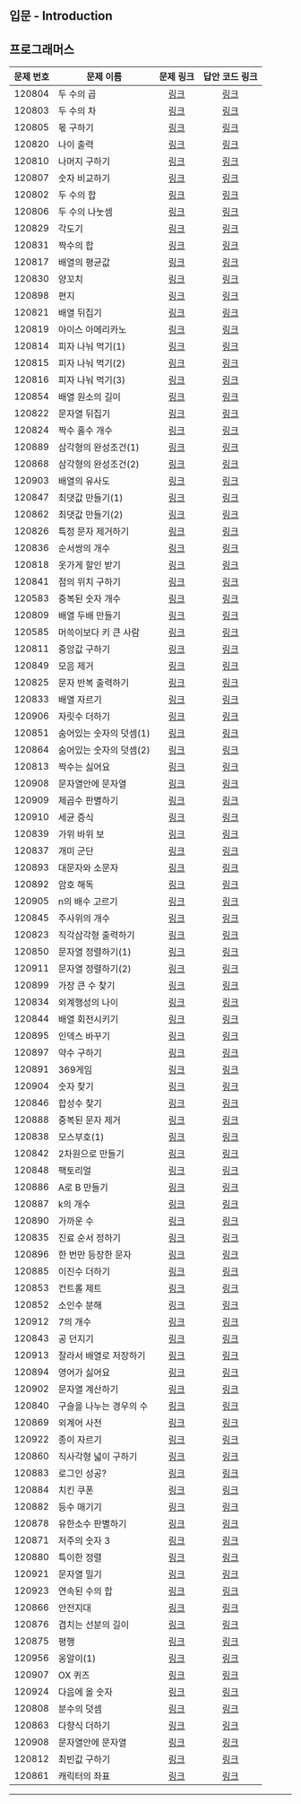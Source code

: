 ## 입문 - Introduction

프로그래머스
----------
| 문제 번호 | 문제 이름 | 문제 링크 | 답안 코드 링크 |
|:---:|---|:--:|:---:|
| 120804 | 두 수의 곱 | [링크](https://school.programmers.co.kr/learn/courses/30/lessons/120804) | [링크](https://github.com/nicky-day/CodingTest/blob/main/src/main/java/org/example/introduction/programmers/001-%EB%91%90_%EC%88%98%EC%9D%98_%EA%B3%B1.java) |
| 120803 | 두 수의 차 | [링크](https://school.programmers.co.kr/learn/courses/30/lessons/120803) | [링크](https://github.com/nicky-day/CodingTest/blob/main/src/main/java/org/example/introduction/programmers/002-%EB%91%90_%EC%88%98%EC%9D%98_%EC%B0%A8.java) |
| 120805 | 몫 구하기 | [링크](https://school.programmers.co.kr/learn/courses/30/lessons/120805) | [링크](https://github.com/nicky-day/CodingTest/blob/main/src/main/java/org/example/introduction/programmers/003-%EB%AA%AB_%EA%B5%AC%ED%95%98%EA%B8%B0.java) |
| 120820 | 나이 출력 | [링크](https://school.programmers.co.kr/learn/courses/30/lessons/120820) | [링크](https://github.com/nicky-day/CodingTest/blob/main/src/main/java/org/example/introduction/programmers/004-%EB%82%98%EC%9D%B4_%EC%B6%9C%EB%A0%A5.java) |
| 120810 | 나머지 구하기 | [링크](https://school.programmers.co.kr/learn/courses/30/lessons/120810) | [링크](https://github.com/nicky-day/CodingTest/blob/main/src/main/java/org/example/introduction/programmers/005-%EB%82%98%EB%A8%B8%EC%A7%80_%EA%B5%AC%ED%95%98%EA%B8%B0.java) |
| 120807 | 숫자 비교하기 | [링크](https://school.programmers.co.kr/learn/courses/30/lessons/120807) | [링크](https://github.com/nicky-day/CodingTest/blob/main/src/main/java/org/example/introduction/programmers/006-%EC%88%AB%EC%9E%90_%EB%B9%84%EA%B5%90%ED%95%98%EA%B8%B0.java) |
| 120802 | 두 수의 합 | [링크](https://school.programmers.co.kr/learn/courses/30/lessons/120802) | [링크](https://github.com/nicky-day/CodingTest/blob/main/src/main/java/org/example/introduction/programmers/007-%EB%91%90_%EC%88%98%EC%9D%98_%ED%95%A9.java) |
| 120806 | 두 수의 나눗셈 | [링크](https://school.programmers.co.kr/learn/courses/30/lessons/120806) | [링크](https://github.com/nicky-day/CodingTest/blob/main/src/main/java/org/example/introduction/programmers/008-%EB%91%90_%EC%88%98%EC%9D%98_%EB%82%98%EB%88%97%EC%85%88.java) |
| 120829 | 각도기 | [링크](https://school.programmers.co.kr/learn/courses/30/lessons/120829) | [링크](https://github.com/nicky-day/CodingTest/blob/main/src/main/java/org/example/introduction/programmers/009-%EA%B0%81%EB%8F%84%EA%B8%B0.java) |
| 120831 | 짝수의 합 | [링크](https://school.programmers.co.kr/learn/courses/30/lessons/120831) | [링크](https://github.com/nicky-day/CodingTest/blob/main/src/main/java/org/example/introduction/programmers/010-%EC%A7%9D%EC%88%98%EC%9D%98_%ED%95%A9.java) |
| 120817 | 배열의 평균값 | [링크](https://school.programmers.co.kr/learn/courses/30/lessons/120817) | [링크](https://github.com/nicky-day/CodingTest/blob/main/src/main/java/org/example/introduction/programmers/011-%EB%B0%B0%EC%97%B4%EC%9D%98_%ED%8F%89%EA%B7%A0%EA%B0%92.java) |
| 120830 | 양꼬치 | [링크](https://school.programmers.co.kr/learn/courses/30/lessons/120830) | [링크](https://github.com/nicky-day/CodingTest/blob/main/src/main/java/org/example/introduction/programmers/012-%EC%96%91%EA%BC%AC%EC%B9%98.java) |
| 120898 | 편지 | [링크](https://school.programmers.co.kr/learn/courses/30/lessons/120898) | [링크](https://github.com/nicky-day/CodingTest/blob/main/src/main/java/org/example/introduction/programmers/013-%ED%8E%B8%EC%A7%80.java) |
| 120821 | 배열 뒤집기 | [링크](https://school.programmers.co.kr/learn/courses/30/lessons/120821) | [링크](https://github.com/nicky-day/CodingTest/blob/main/src/main/java/org/example/introduction/programmers/014-%EB%B0%B0%EC%97%B4_%EB%92%A4%EC%A7%91%EA%B8%B0.java) |
| 120819 | 아이스 아메리카노 | [링크](https://school.programmers.co.kr/learn/courses/30/lessons/120819) | [링크](https://github.com/nicky-day/CodingTest/blob/main/src/main/java/org/example/introduction/programmers/015-%EC%95%84%EC%9D%B4%EC%8A%A4_%EC%95%84%EB%A9%94%EB%A6%AC%EC%B9%B4%EB%85%B8.java) |
| 120814 | 피자 나눠 먹기(1) | [링크](https://school.programmers.co.kr/learn/courses/30/lessons/120814) | [링크](https://github.com/nicky-day/CodingTest/blob/main/src/main/java/org/example/introduction/programmers/016-%ED%94%BC%EC%9E%90_%EB%82%98%EB%88%A0_%EB%A8%B9%EA%B8%B0(1).java) |
| 120815 | 피자 나눠 먹기(2) | [링크](https://school.programmers.co.kr/learn/courses/30/lessons/120815) | [링크](https://github.com/nicky-day/CodingTest/blob/main/src/main/java/org/example/introduction/programmers/017-%ED%94%BC%EC%9E%90_%EB%B0%94%EA%BF%94_%EB%A8%B9%EA%B8%B0(2).java) |
| 120816 | 피자 나눠 먹기(3) | [링크](https://school.programmers.co.kr/learn/courses/30/lessons/120816) | [링크](https://github.com/nicky-day/CodingTest/blob/main/src/main/java/org/example/introduction/programmers/018-%ED%94%BC%EC%9E%90_%EB%82%98%EB%88%A0_%EB%A8%B9%EA%B8%B0(3).java) |
| 120854 | 배열 원소의 길이 | [링크](https://school.programmers.co.kr/learn/courses/30/lessons/120854) | [링크](https://github.com/nicky-day/CodingTest/blob/main/src/main/java/org/example/introduction/programmers/019-%EB%B0%B0%EC%97%B4_%EC%9B%90%EC%86%8C%EC%9D%98_%EA%B8%B8%EC%9D%B4.java) |
| 120822 | 문자열 뒤집기 | [링크](https://school.programmers.co.kr/learn/courses/30/lessons/120822) | [링크](https://github.com/nicky-day/CodingTest/blob/main/src/main/java/org/example/introduction/programmers/020-%EB%AC%B8%EC%9E%90%EC%97%B4_%EB%92%A4%EC%A7%91%EA%B8%B0.java) |
| 120824 | 짝수 홀수 개수 | [링크](https://school.programmers.co.kr/learn/courses/30/lessons/120824) | [링크](https://github.com/nicky-day/CodingTest/blob/main/src/main/java/org/example/introduction/programmers/021-%EC%A7%9D%EC%88%98_%ED%99%80%EC%88%98_%EA%B0%9C%EC%88%98.java) |
| 120889 | 삼각형의 완성조건(1) | [링크](https://school.programmers.co.kr/learn/courses/30/lessons/120889) | [링크](https://github.com/nicky-day/CodingTest/blob/main/src/main/java/org/example/introduction/programmers/022-%EC%82%BC%EA%B0%81%ED%98%95%EC%9D%98_%EC%99%84%EC%84%B1%EC%A1%B0%EA%B1%B4(1).java) |
| 120868 | 삼각형의 완성조건(2) | [링크](https://school.programmers.co.kr/learn/courses/30/lessons/120868) | [링크](https://github.com/nicky-day/CodingTest/blob/main/src/main/java/org/example/introduction/programmers/023-%EC%82%BC%EA%B0%81%ED%98%95%EC%9D%98_%EC%99%84%EC%84%B1%EC%A1%B0%EA%B1%B4(2).java) |
| 120903 | 배열의 유사도 | [링크](https://school.programmers.co.kr/learn/courses/30/lessons/120903) | [링크](https://github.com/nicky-day/CodingTest/blob/main/src/main/java/org/example/introduction/programmers/024-%EB%B0%B0%EC%97%B4%EC%9D%98_%EC%9C%A0%EC%82%AC%EB%8F%84.java) |
| 120847 | 최댓값 만들기(1) | [링크](https://school.programmers.co.kr/learn/courses/30/lessons/120847) | [링크](https://github.com/nicky-day/CodingTest/blob/main/src/main/java/org/example/introduction/programmers/025-%EC%B5%9C%EB%8C%93%EA%B0%92_%EB%A7%8C%EB%93%A4%EA%B8%B0(1).java) |
| 120862 | 최댓값 만들기(2) | [링크](https://school.programmers.co.kr/learn/courses/30/lessons/120862) | [링크](https://github.com/nicky-day/CodingTest/blob/main/src/main/java/org/example/introduction/programmers/026-%EC%B5%9C%EB%8C%93%EA%B0%92_%EB%A7%8C%EB%93%A4%EA%B8%B0(2).java) |
| 120826 | 특정 문자 제거하기 | [링크](https://school.programmers.co.kr/learn/courses/30/lessons/120826) | [링크](https://github.com/nicky-day/CodingTest/blob/main/src/main/java/org/example/introduction/programmers/027-%ED%8A%B9%EC%A0%95_%EB%AC%B8%EC%9E%90_%EC%A0%9C%EA%B1%B0%ED%95%98%EA%B8%B0.java) |
| 120836 | 순서쌍의 개수 | [링크](https://school.programmers.co.kr/learn/courses/30/lessons/120836) | [링크](https://github.com/nicky-day/CodingTest/blob/main/src/main/java/org/example/introduction/programmers/028-%EC%88%9C%EC%84%9C%EC%8C%8D%EC%9D%98_%EA%B0%9C%EC%88%98.java) |
| 120818 | 옷가게 할인 받기 | [링크](https://school.programmers.co.kr/learn/courses/30/lessons/120818) | [링크](https://github.com/nicky-day/CodingTest/blob/main/src/main/java/org/example/introduction/programmers/029-%EC%98%B7%EA%B0%80%EA%B2%8C_%ED%95%A0%EC%9D%B8_%EB%B0%9B%EA%B8%B0.java) |
| 120841 | 점의 위치 구하기 | [링크](https://school.programmers.co.kr/learn/courses/30/lessons/120841) | [링크](https://github.com/nicky-day/CodingTest/blob/main/src/main/java/org/example/introduction/programmers/030-%EC%A0%90%EC%9D%98_%EC%9C%84%EC%B9%98_%EA%B5%AC%ED%95%98%EA%B8%B0.java) |
| 120583 | 중복된 숫자 개수 | [링크](https://school.programmers.co.kr/learn/courses/30/lessons/120583) | [링크](https://github.com/nicky-day/CodingTest/blob/main/src/main/java/org/example/introduction/programmers/031-%EC%A4%91%EB%B3%B5%EB%90%9C_%EC%88%AB%EC%9E%90_%EA%B0%9C%EC%88%98.java) |
| 120809 | 배열 두배 만들기 | [링크](https://school.programmers.co.kr/learn/courses/30/lessons/120809) | [링크](https://github.com/nicky-day/CodingTest/blob/main/src/main/java/org/example/introduction/programmers/032-%EB%B0%B0%EC%97%B4_%EB%91%90%EB%B0%B0_%EB%A7%8C%EB%93%A4%EA%B8%B0.java) |
| 120585 | 머쓱이보다 키 큰 사람 | [링크](https://school.programmers.co.kr/learn/courses/30/lessons/120585) | [링크](https://github.com/nicky-day/CodingTest/blob/main/src/main/java/org/example/introduction/programmers/033-%EB%A8%B8%EC%93%B1%EC%9D%B4%EB%B3%B4%EB%8B%A4_%ED%82%A4_%ED%81%B0_%EC%82%AC%EB%9E%8C.java) |
| 120811 | 중앙값 구하기 | [링크](https://school.programmers.co.kr/learn/courses/30/lessons/120811) | [링크](https://github.com/nicky-day/CodingTest/blob/main/src/main/java/org/example/introduction/programmers/034-%EC%A4%91%EC%95%99%EA%B0%92_%EA%B5%AC%ED%95%98%EA%B8%B0.java) |
| 120849 | 모음 제거 | [링크](https://school.programmers.co.kr/learn/courses/30/lessons/120849) | [링크](https://github.com/nicky-day/CodingTest/blob/main/src/main/java/org/example/introduction/programmers/035-%EB%AA%A8%EC%9D%8C_%EC%A0%9C%EA%B1%B0.java) |
| 120825 | 문자 반복 출력하기 | [링크](https://school.programmers.co.kr/learn/courses/30/lessons/120825) | [링크](https://github.com/nicky-day/CodingTest/blob/main/src/main/java/org/example/introduction/programmers/036-%EB%AC%B8%EC%9E%90_%EB%B0%98%EB%B3%B5_%EC%B6%9C%EB%A0%A5%ED%95%98%EA%B8%B0.java) |
| 120833 | 배열 자르기 | [링크](https://school.programmers.co.kr/learn/courses/30/lessons/120833) | [링크](https://github.com/nicky-day/CodingTest/blob/main/src/main/java/org/example/introduction/programmers/037-%EB%B0%B0%EC%97%B4_%EC%9E%90%EB%A5%B4%EA%B8%B0.java) |
| 120906 | 자릿수 더하기 | [링크](https://school.programmers.co.kr/learn/courses/30/lessons/120906) | [링크](https://github.com/nicky-day/CodingTest/blob/main/src/main/java/org/example/introduction/programmers/038-%EC%9E%90%EB%A6%BF%EC%88%98_%EB%8D%94%ED%95%98%EA%B8%B0.java) |
| 120851 | 숨어있는 숫자의 덧셈(1) | [링크](https://school.programmers.co.kr/learn/courses/30/lessons/120851) | [링크](https://github.com/nicky-day/CodingTest/blob/main/src/main/java/org/example/introduction/programmers/039-%EC%88%A8%EC%96%B4%EC%9E%88%EB%8A%94_%EC%88%AB%EC%9E%90%EC%9D%98_%EB%8D%A7%EC%85%88(1).java) |
| 120864 | 숨어있는 숫자의 덧셈(2) | [링크](https://school.programmers.co.kr/learn/courses/30/lessons/120864) | [링크](https://github.com/nicky-day/CodingTest/blob/main/src/main/java/org/example/introduction/programmers/040-%EC%88%A8%EC%96%B4%EC%9E%88%EB%8A%94_%EC%88%AB%EC%9E%90%EC%9D%98_%EB%8D%A7%EC%85%88(2).java) |
| 120813 | 짝수는 싫어요 | [링크](https://school.programmers.co.kr/learn/courses/30/lessons/120813) | [링크](https://github.com/nicky-day/CodingTest/blob/main/src/main/java/org/example/introduction/programmers/041-%EC%A7%9D%EC%88%98%EB%8A%94_%EC%8B%AB%EC%96%B4%EC%9A%94.java) |
| 120908 | 문자열안에 문자열 | [링크](https://school.programmers.co.kr/learn/courses/30/lessons/120908) | [링크](https://github.com/nicky-day/CodingTest/blob/main/src/main/java/org/example/introduction/programmers/042-%EB%AC%B8%EC%9E%90%EC%97%B4_%EC%95%88%EC%97%90_%EB%AC%B8%EC%9E%90%EC%97%B4.java) |
| 120909 | 제곱수 판별하기 | [링크](https://school.programmers.co.kr/learn/courses/30/lessons/120909) | [링크](https://github.com/nicky-day/CodingTest/blob/main/src/main/java/org/example/introduction/programmers/043-%EC%A0%9C%EA%B3%B1%EC%88%98_%ED%8C%90%EB%B3%84%ED%95%98%EA%B8%B0.java) |
| 120910 | 세균 증식 | [링크](https://school.programmers.co.kr/learn/courses/30/lessons/120910) | [링크](https://github.com/nicky-day/CodingTest/blob/main/src/main/java/org/example/introduction/programmers/044-%EC%84%B8%EA%B7%A0_%EC%A6%9D%EC%8B%9D.java) |
| 120839 | 가위 바위 보 | [링크](https://school.programmers.co.kr/learn/courses/30/lessons/120839) | [링크](https://github.com/nicky-day/CodingTest/blob/main/src/main/java/org/example/introduction/programmers/045-%EA%B0%80%EC%9C%84_%EB%B0%94%EC%9C%84_%EB%B3%B4.java) |
| 120837 | 개미 군단 | [링크](https://school.programmers.co.kr/learn/courses/30/lessons/120837) | [링크](https://github.com/nicky-day/CodingTest/blob/main/src/main/java/org/example/introduction/programmers/046-%EA%B0%9C%EB%AF%B8_%EA%B5%B0%EB%8B%A8.java) |
| 120893 | 대문자와 소문자 | [링크](https://school.programmers.co.kr/learn/courses/30/lessons/120893) | [링크](https://github.com/nicky-day/CodingTest/blob/main/src/main/java/org/example/introduction/programmers/047-%EB%8C%80%EB%AC%B8%EC%9E%90%EC%99%80_%EC%86%8C%EB%AC%B8%EC%9E%90.java) |
| 120892 | 암호 해독 | [링크](https://school.programmers.co.kr/learn/courses/30/lessons/120892) | [링크](https://github.com/nicky-day/CodingTest/blob/main/src/main/java/org/example/introduction/programmers/048-%EC%95%94%ED%98%B8_%ED%95%B4%EB%8F%85.java) |
| 120905 | n의 배수 고르기 | [링크](https://school.programmers.co.kr/learn/courses/30/lessons/120905) | [링크](https://github.com/nicky-day/CodingTest/blob/main/src/main/java/org/example/introduction/programmers/049-n%EC%9D%98_%EB%B0%B0%EC%88%98_%EA%B3%A0%EB%A5%B4%EA%B8%B0.java) |
| 120845 | 주사위의 개수 | [링크](https://school.programmers.co.kr/learn/courses/30/lessons/120845) | [링크](https://github.com/nicky-day/CodingTest/blob/main/src/main/java/org/example/introduction/programmers/050-%EC%A3%BC%EC%82%AC%EC%9C%84%EC%9D%98_%EA%B0%9C%EC%88%98.java) |
| 120823 | 직각삼각형 출력하기 | [링크](https://school.programmers.co.kr/learn/courses/30/lessons/120823) | [링크](https://github.com/nicky-day/CodingTest/blob/main/src/main/java/org/example/introduction/programmers/051-%EC%A7%81%EA%B0%81%EC%82%BC%EA%B0%81%ED%98%95_%EC%B6%9C%EB%A0%A5%ED%95%98%EA%B8%B0.java) |
| 120850 | 문자열 정렬하기(1) | [링크](https://school.programmers.co.kr/learn/courses/30/lessons/120850) | [링크](https://github.com/nicky-day/CodingTest/blob/main/src/main/java/org/example/introduction/programmers/052-%EB%AC%B8%EC%9E%90%EC%97%B4_%EC%A0%95%EB%A0%AC%ED%95%98%EA%B8%B0(1).java) |
| 120911 | 문자열 정렬하기(2) | [링크](https://school.programmers.co.kr/learn/courses/30/lessons/120911) | [링크](https://github.com/nicky-day/CodingTest/blob/main/src/main/java/org/example/introduction/programmers/053-%EB%AC%B8%EC%9E%90%EC%97%B4_%EC%A0%95%EB%A0%AC%ED%95%98%EA%B8%B0(2).java) |
| 120899 | 가장 큰 수 찾기 | [링크](https://school.programmers.co.kr/learn/courses/30/lessons/120899) | [링크](https://github.com/nicky-day/CodingTest/blob/main/src/main/java/org/example/introduction/programmers/054-%EA%B0%80%EC%9E%A5_%ED%81%B0_%EC%88%98_%EC%B0%BE%EA%B8%B0.java) |
| 120834 | 외계행성의 나이 | [링크](https://school.programmers.co.kr/learn/courses/30/lessons/120834) | [링크](https://github.com/nicky-day/CodingTest/blob/main/src/main/java/org/example/introduction/programmers/055-%EC%99%B8%EA%B3%84%ED%96%89%EC%84%B1%EC%9D%98_%EB%82%98%EC%9D%B4.java) |
| 120844 | 배열 회전시키기 | [링크](https://school.programmers.co.kr/learn/courses/30/lessons/120844) | [링크](https://github.com/nicky-day/CodingTest/blob/main/src/main/java/org/example/introduction/programmers/056-%EB%B0%B0%EC%97%B4_%ED%9A%8C%EC%A0%84%EC%8B%9C%ED%82%A4%EA%B8%B0.java) |
| 120895 | 인덱스 바꾸기 | [링크](https://school.programmers.co.kr/learn/courses/30/lessons/120895) | [링크](https://github.com/nicky-day/CodingTest/blob/main/src/main/java/org/example/introduction/programmers/057-%EC%9D%B8%EB%8D%B1%EC%8A%A4_%EB%B0%94%EA%BE%B8%EA%B8%B0.java) |
| 120897 | 약수 구하기 | [링크](https://school.programmers.co.kr/learn/courses/30/lessons/120897) | [링크](https://github.com/nicky-day/CodingTest/blob/main/src/main/java/org/example/introduction/programmers/058-%EC%95%BD%EC%88%98_%EA%B5%AC%ED%95%98%EA%B8%B0.java) |
| 120891 | 369게임 | [링크](https://school.programmers.co.kr/learn/courses/30/lessons/120891) | [링크](https://github.com/nicky-day/CodingTest/blob/main/src/main/java/org/example/introduction/programmers/059-369%EA%B2%8C%EC%9E%84.java) |
| 120904 | 숫자 찾기 | [링크](https://school.programmers.co.kr/learn/courses/30/lessons/120904) | [링크](https://github.com/nicky-day/CodingTest/blob/main/src/main/java/org/example/introduction/programmers/060-%EC%88%AB%EC%9E%90_%EC%B0%BE%EA%B8%B0.java) |
| 120846 | 합성수 찾기 | [링크](https://school.programmers.co.kr/learn/courses/30/lessons/120846) | [링크](https://github.com/nicky-day/CodingTest/blob/main/src/main/java/org/example/introduction/programmers/061-%ED%95%A9%EC%84%B1%EC%88%98_%EC%B0%BE%EA%B8%B0.java) |
| 120888 | 중복된 문자 제거 | [링크](https://school.programmers.co.kr/learn/courses/30/lessons/120888) | [링크](https://github.com/nicky-day/CodingTest/blob/main/src/main/java/org/example/introduction/programmers/062-%EC%A4%91%EB%B3%B5%EB%90%9C_%EB%AC%B8%EC%9E%90_%EC%A0%9C%EA%B1%B0.java) |
| 120838 | 모스부호(1) | [링크](https://school.programmers.co.kr/learn/courses/30/lessons/120838) | [링크](https://github.com/nicky-day/CodingTest/blob/main/src/main/java/org/example/introduction/programmers/063-%EB%AA%A8%EC%8A%A4%EB%B6%80%ED%98%B8(1).java) |
| 120842 | 2차원으로 만들기 | [링크](https://school.programmers.co.kr/learn/courses/30/lessons/120842) | [링크](https://github.com/nicky-day/CodingTest/blob/main/src/main/java/org/example/introduction/programmers/064-2%EC%B0%A8%EC%9B%90%EC%9C%BC%EB%A1%9C_%EB%A7%8C%EB%93%A4%EA%B8%B0.java) |
| 120848 | 팩토리얼 | [링크](https://school.programmers.co.kr/learn/courses/30/lessons/120848) | [링크](https://github.com/nicky-day/CodingTest/blob/main/src/main/java/org/example/introduction/programmers/065-%ED%8C%A9%ED%86%A0%EB%A6%AC%EC%96%BC.java) |
| 120886 | A로 B 만들기 | [링크](https://school.programmers.co.kr/learn/courses/30/lessons/120886) | [링크](https://github.com/nicky-day/CodingTest/blob/main/src/main/java/org/example/introduction/programmers/066-A%EB%A1%9C_B_%EB%A7%8C%EB%93%A4%EA%B8%B0.java) |
| 120887 | k의 개수 | [링크](https://school.programmers.co.kr/learn/courses/30/lessons/120887) | [링크](https://github.com/nicky-day/CodingTest/blob/main/src/main/java/org/example/introduction/programmers/067-k%EC%9D%98_%EA%B0%9C%EC%88%98.java) |
| 120890 | 가까운 수 | [링크](https://school.programmers.co.kr/learn/courses/30/lessons/120890) | [링크](https://github.com/nicky-day/CodingTest/blob/main/src/main/java/org/example/introduction/programmers/068-%EA%B0%80%EA%B9%8C%EC%9A%B4_%EC%88%98.java) |
| 120835 | 진료 순서 정하기 | [링크](https://school.programmers.co.kr/learn/courses/30/lessons/120835) | [링크](https://github.com/nicky-day/CodingTest/blob/main/src/main/java/org/example/introduction/programmers/069-%EC%A7%84%EB%A3%8C_%EC%88%9C%EC%84%9C_%EC%A0%95%ED%95%98%EA%B8%B0.java) |
| 120896 | 한 번만 등장한 문자 | [링크](https://school.programmers.co.kr/learn/courses/30/lessons/120896) | [링크](https://github.com/nicky-day/CodingTest/blob/main/src/main/java/org/example/introduction/programmers/070-%ED%95%9C_%EB%B2%88%EB%A7%8C_%EB%93%B1%EC%9E%A5%ED%95%9C_%EB%AC%B8%EC%9E%90.java) |
| 120885 | 이진수 더하기 | [링크](https://school.programmers.co.kr/learn/courses/30/lessons/120885) | [링크](https://github.com/nicky-day/CodingTest/blob/main/src/main/java/org/example/introduction/programmers/071-%EC%9D%B4%EC%A7%84%EC%88%98_%EB%8D%94%ED%95%98%EA%B8%B0.java) |
| 120853 | 컨트롤 제트 | [링크](https://school.programmers.co.kr/learn/courses/30/lessons/120853) | [링크](https://github.com/nicky-day/CodingTest/blob/main/src/main/java/org/example/introduction/programmers/072-%EC%BB%A8%ED%8A%B8%EB%A1%A4_%EC%A0%9C%ED%8A%B8.java) |
| 120852 | 소인수 분해 | [링크](https://school.programmers.co.kr/learn/courses/30/lessons/120852) | [링크](https://github.com/nicky-day/CodingTest/blob/main/src/main/java/org/example/introduction/programmers/073-%EC%86%8C%EC%9D%B8%EC%88%98%EB%B6%84%ED%95%B4.java) |
| 120912 | 7의 개수 | [링크](https://school.programmers.co.kr/learn/courses/30/lessons/120912) | [링크](https://github.com/nicky-day/CodingTest/blob/main/src/main/java/org/example/introduction/programmers/074-7%EC%9D%98_%EA%B0%9C%EC%88%98.java) |
| 120843 | 공 던지기 | [링크](https://school.programmers.co.kr/learn/courses/30/lessons/120843) | [링크](https://github.com/nicky-day/CodingTest/blob/main/src/main/java/org/example/introduction/programmers/075-%EA%B3%B5_%EB%8D%98%EC%A7%80%EA%B8%B0.java) |
| 120913 | 잘라서 배열로 저장하기 | [링크](https://school.programmers.co.kr/learn/courses/30/lessons/120913) | [링크](https://github.com/nicky-day/CodingTest/blob/main/src/main/java/org/example/introduction/programmers/076-%EC%9E%98%EB%9D%BC%EC%84%9C_%EB%B0%B0%EC%97%B4%EB%A1%9C_%EC%A0%80%EC%9E%A5%ED%95%98%EA%B8%B0.java) |
| 120894 | 영어가 싫어요 | [링크](https://school.programmers.co.kr/learn/courses/30/lessons/120894) | [링크](https://github.com/nicky-day/CodingTest/blob/main/src/main/java/org/example/introduction/programmers/077-%EC%98%81%EC%96%B4%EA%B0%80_%EC%8B%AB%EC%96%B4%EC%9A%94.java) |
| 120902 | 문자열 계산하기 | [링크](https://school.programmers.co.kr/learn/courses/30/lessons/120902) | [링크](https://github.com/nicky-day/CodingTest/blob/main/src/main/java/org/example/introduction/programmers/078-%EB%AC%B8%EC%9E%90%EC%97%B4_%EA%B3%84%EC%82%B0%ED%95%98%EA%B8%B0.java) |
| 120840 | 구슬을 나누는 경우의 수 | [링크](https://school.programmers.co.kr/learn/courses/30/lessons/120840) | [링크](https://github.com/nicky-day/CodingTest/blob/main/src/main/java/org/example/introduction/programmers/079-%EA%B5%AC%EC%8A%AC%EC%9D%84_%EB%82%98%EB%88%84%EB%8A%94_%EA%B2%BD%EC%9A%B0%EC%9D%98_%EC%88%98.java) |
| 120869 | 외계어 사전 | [링크](https://school.programmers.co.kr/learn/courses/30/lessons/120869) | [링크](https://github.com/nicky-day/CodingTest/blob/main/src/main/java/org/example/introduction/programmers/080-%EC%99%B8%EA%B3%84%EC%96%B4_%EC%82%AC%EC%A0%84.java) |
| 120922 | 종이 자르기 | [링크](https://school.programmers.co.kr/learn/courses/30/lessons/120922) | [링크](https://github.com/nicky-day/CodingTest/blob/main/src/main/java/org/example/introduction/programmers/081-%EC%A2%85%EC%9D%B4_%EC%9E%90%EB%A5%B4%EA%B8%B0.java) |
| 120860 | 직사각형 넓이 구하기 | [링크](https://school.programmers.co.kr/learn/courses/30/lessons/120860) | [링크](https://github.com/nicky-day/CodingTest/blob/main/src/main/java/org/example/introduction/programmers/082-%EC%A7%81%EC%82%AC%EA%B0%81%ED%98%95_%EB%84%93%EC%9D%B4_%EA%B5%AC%ED%95%98%EA%B8%B0.java) |
| 120883 | 로그인 성공? | [링크](https://school.programmers.co.kr/learn/courses/30/lessons/120883) | [링크](https://github.com/nicky-day/CodingTest/blob/main/src/main/java/org/example/introduction/programmers/083-%EB%A1%9C%EA%B7%B8%EC%9D%B8_%EC%84%B1%EA%B3%B5%3F.java) |
| 120884 | 치킨 쿠폰 | [링크](https://school.programmers.co.kr/learn/courses/30/lessons/120884) | [링크](https://github.com/nicky-day/CodingTest/blob/main/src/main/java/org/example/introduction/programmers/084-%EC%B9%98%ED%82%A8_%EC%BF%A0%ED%8F%B0.java) |
| 120882 | 등수 매기기 | [링크](https://school.programmers.co.kr/learn/courses/30/lessons/120882) | [링크](https://github.com/nicky-day/CodingTest/blob/main/src/main/java/org/example/introduction/programmers/085-%EB%93%B1%EC%88%98_%EB%A7%A4%EA%B8%B0%EA%B8%B0.java) |
| 120878 | 유한소수 판별하기 | [링크](https://school.programmers.co.kr/learn/courses/30/lessons/120878) | [링크](https://github.com/nicky-day/CodingTest/blob/main/src/main/java/org/example/introduction/programmers/086-%EC%9C%A0%ED%95%9C%EC%86%8C%EC%88%98_%ED%8C%90%EB%B3%84%ED%95%98%EA%B8%B0.java) |
| 120871 | 저주의 숫자 3 | [링크](https://school.programmers.co.kr/learn/courses/30/lessons/120871) | [링크](https://github.com/nicky-day/CodingTest/blob/main/src/main/java/org/example/introduction/programmers/087-%EC%A0%80%EC%A3%BC%EC%9D%98_%EC%88%AB%EC%9E%90_3.java) |
| 120880 | 특이한 정렬 | [링크](https://school.programmers.co.kr/learn/courses/30/lessons/120880) | [링크](https://github.com/nicky-day/CodingTest/blob/main/src/main/java/org/example/introduction/programmers/088-%ED%8A%B9%EC%9D%B4%ED%95%9C_%EC%A0%95%EB%A0%AC.java) |
| 120921 | 문자열 밀기 | [링크](https://school.programmers.co.kr/learn/courses/30/lessons/120921) | [링크](https://github.com/nicky-day/CodingTest/blob/main/src/main/java/org/example/introduction/programmers/089-%EB%AC%B8%EC%9E%90%EC%97%B4_%EB%B0%80%EA%B8%B0.java) |
| 120923 | 연속된 수의 합 | [링크](https://school.programmers.co.kr/learn/courses/30/lessons/120923) | [링크](https://github.com/nicky-day/CodingTest/blob/main/src/main/java/org/example/introduction/programmers/090-%EC%97%B0%EC%86%8D%EB%90%9C_%EC%88%98%EC%9D%98_%ED%95%A9.java) |
| 120866 | 안전지대 | [링크](https://school.programmers.co.kr/learn/courses/30/lessons/120866) | [링크](https://github.com/nicky-day/CodingTest/blob/main/src/main/java/org/example/introduction/programmers/091-%EC%95%88%EC%A0%84%EC%A7%80%EB%8C%80.java) |
| 120876 | 겹치는 선분의 길이 | [링크](https://school.programmers.co.kr/learn/courses/30/lessons/120876) | [링크](https://github.com/nicky-day/CodingTest/blob/main/src/main/java/org/example/introduction/programmers/092-%EA%B2%B9%EC%B9%98%EB%8A%94_%EC%84%A0%EB%B6%84%EC%9D%98_%EA%B8%B8%EC%9D%B4.java) |
| 120875 | 평행 | [링크](https://school.programmers.co.kr/learn/courses/30/lessons/120875) | [링크](https://github.com/nicky-day/CodingTest/blob/main/src/main/java/org/example/introduction/programmers/093-%ED%8F%89%ED%96%89.java) |
| 120956 | 옹알이(1) | [링크](https://school.programmers.co.kr/learn/courses/30/lessons/120956) | [링크](https://github.com/nicky-day/CodingTest/blob/main/src/main/java/org/example/introduction/programmers/094-%EC%98%B9%EC%95%8C%EC%9D%B4(1).java) |
| 120907 | OX 퀴즈 | [링크](https://school.programmers.co.kr/learn/courses/30/lessons/120907) | [링크](https://github.com/nicky-day/CodingTest/blob/main/src/main/java/org/example/introduction/programmers/095-OX%ED%80%B4%EC%A6%88.java) |
| 120924 | 다음에 올 숫자 | [링크](https://school.programmers.co.kr/learn/courses/30/lessons/120924) | [링크](https://github.com/nicky-day/CodingTest/blob/main/src/main/java/org/example/introduction/programmers/096-%EB%8B%A4%EC%9D%8C%EC%97%90_%EC%98%AC_%EC%88%AB%EC%9E%90.java) |
| 120808 | 분수의 덧셈 | [링크](https://school.programmers.co.kr/learn/courses/30/lessons/120808) | [링크](https://github.com/nicky-day/CodingTest/blob/main/src/main/java/org/example/introduction/programmers/097-%EB%B6%84%EC%88%98%EC%9D%98_%EB%8D%A7%EC%85%88.java) |
| 120863 | 다향식 더하기 | [링크](https://school.programmers.co.kr/learn/courses/30/lessons/120863) | [링크](https://github.com/nicky-day/CodingTest/blob/main/src/main/java/org/example/introduction/programmers/098-%EB%8B%A4%ED%95%AD%EC%8B%9D_%EB%8D%94%ED%95%98%EA%B8%B0.java) |
| 120908 | 문자열안에 문자열 | [링크](https://school.programmers.co.kr/learn/courses/30/lessons/120908) | [링크](https://github.com/nicky-day/CodingTest/blob/main/src/main/java/org/example/introduction/programmers/099-%EB%AC%B8%EC%9E%90%EC%97%B4%EC%95%88%EC%97%90_%EB%AC%B8%EC%9E%90%EC%97%B4.java) |
| 120812 | 최빈값 구하기 | [링크](https://school.programmers.co.kr/learn/courses/30/lessons/120812) | [링크](https://github.com/nicky-day/CodingTest/blob/main/src/main/java/org/example/introduction/programmers/100-%EC%B5%9C%EB%B9%88%EA%B0%92_%EA%B5%AC%ED%95%98%EA%B8%B0.java) |
| 120861 | 캐릭터의 좌표 | [링크](https://school.programmers.co.kr/learn/courses/30/lessons/120861) | [링크](https://github.com/nicky-day/CodingTest/blob/main/src/main/java/org/example/introduction/programmers/101-%EC%BA%90%EB%A6%AD%ED%84%B0%EC%9D%98_%EC%A2%8C%ED%91%9C.java) |
----------
